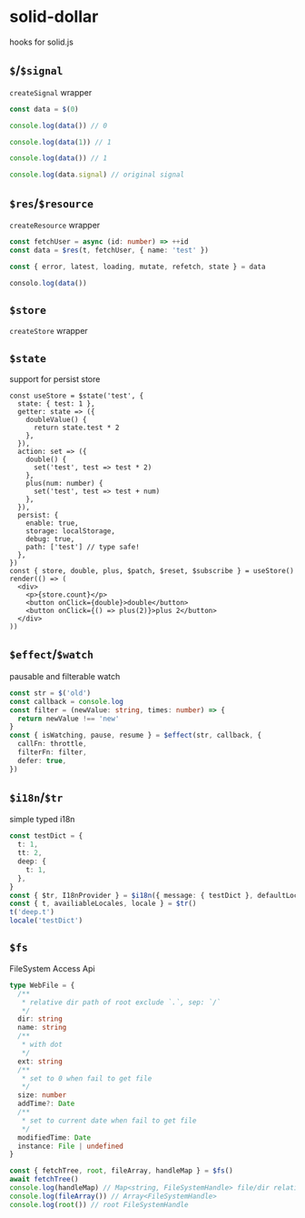 # solid-dollar

hooks for solid.js

## `$`/`$signal`

`createSignal` wrapper

```ts
const data = $(0)

console.log(data()) // 0

console.log(data(1)) // 1

console.log(data()) // 1

console.log(data.signal) // original signal
```

## `$res`/`$resource`

`createResource` wrapper

```ts
const fetchUser = async (id: number) => ++id
const data = $res(t, fetchUser, { name: 'test' })

const { error, latest, loading, mutate, refetch, state } = data

consolo.log(data())
```

## `$store`

`createStore` wrapper

## `$state`

support for persist store

```tsx
const useStore = $state('test', {
  state: { test: 1 },
  getter: state => ({
    doubleValue() {
      return state.test * 2
    },
  }),
  action: set => ({
    double() {
      set('test', test => test * 2)
    },
    plus(num: number) {
      set('test', test => test + num)
    },
  }),
  persist: {
    enable: true,
    storage: localStorage,
    debug: true,
    path: ['test'] // type safe!
  },
})
const { store, double, plus, $patch, $reset, $subscribe } = useStore()
render(() => (
  <div>
    <p>{store.count}</p>
    <button onClick={double}>double</button>
    <button onClick={() => plus(2)}>plus 2</button>
  </div>
))
```

## `$effect`/`$watch`

pausable and filterable watch

```ts
const str = $('old')
const callback = console.log
const filter = (newValue: string, times: number) => {
  return newValue !== 'new'
}
const { isWatching, pause, resume } = $effect(str, callback, {
  callFn: throttle,
  filterFn: filter,
  defer: true,
})
```

## `$i18n`/`$tr`

simple typed i18n

```ts
const testDict = {
  t: 1,
  tt: 2,
  deep: {
    t: 1,
  },
}
const { $tr, I18nProvider } = $i18n({ message: { testDict }, defaultLocale: 'testDict' })
const { t, availiableLocales, locale } = $tr()
t('deep.t')
locale('testDict')
```

## `$fs`

FileSystem Access Api

```ts
type WebFile = {
  /**
   * relative dir path of root exclude `.`, sep: `/`
   */
  dir: string
  name: string
  /**
   * with dot
   */
  ext: string
  /**
   * set to 0 when fail to get file
   */
  size: number
  addTime?: Date
  /**
   * set to current date when fail to get file
   */
  modifiedTime: Date
  instance: File | undefined
}

const { fetchTree, root, fileArray, handleMap } = $fs()
await fetchTree()
console.log(handleMap) // Map<string, FileSystemHandle> file/dir relative path => handle
console.log(fileArray()) // Array<FileSystemHandle>
console.log(root()) // root FileSystemHandle
```